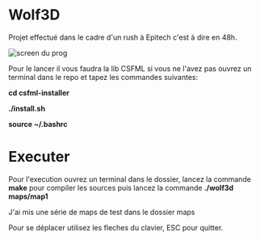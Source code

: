 # Wolf3D
Projet effectué dans le cadre d'un rush à Epitech c'est à dire en 48h.

![screen du prog](https://image.prntscr.com/image/PopWT_3NRkaydTsiSKlKZw.png)

Pour le lancer il vous faudra la lib CSFML si vous ne l'avez pas ouvrez un terminal dans le repo et tapez les commandes suivantes:

**cd csfml-installer**

**./install.sh**

**source ~/.bashrc**

# Executer
Pour l'execution ouvrez un terminal dans le dossier, lancez la commande **make** pour compiler les sources puis lancez la commande **./wolf3d maps/map1**

J'ai mis une série de maps de test dans le dossier maps

Pour se déplacer utilisez les fleches du clavier, ESC pour quitter.
